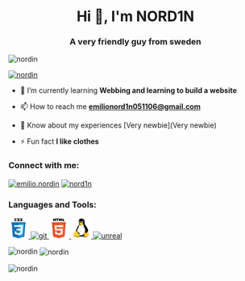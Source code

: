 <h1 align="center">Hi 👋, I'm NORD1N</h1>
<h3 align="center">A very friendly guy from sweden</h3>

<p align="left"> <img src="https://komarev.com/ghpvc/?username=nordin&label=Profile%20views&color=0e75b6&style=flat" alt="nordin" /> </p>

<p align="left"> <a href="https://github.com/ryo-ma/github-profile-trophy"><img src="https://github-profile-trophy.vercel.app/?username=nordin" alt="nordin" /></a> </p>

- 🌱 I’m currently learning **Webbing and learning to build a website**

- 📫 How to reach me **emilionord1n051106@gmail.com**

- 📄 Know about my experiences [Very newbie](Very newbie)

- ⚡ Fun fact **I like clothes**

<h3 align="left">Connect with me:</h3>
<p align="left">
<a href="https://instagram.com/emilio.nordin" target="blank"><img align="center" src="https://raw.githubusercontent.com/rahuldkjain/github-profile-readme-generator/master/src/images/icons/Social/instagram.svg" alt="emilio.nordin" height="30" width="40" /></a>
<a href="https://www.youtube.com/c/nord1n" target="blank"><img align="center" src="https://raw.githubusercontent.com/rahuldkjain/github-profile-readme-generator/master/src/images/icons/Social/youtube.svg" alt="nord1n" height="30" width="40" /></a>
</p>

<h3 align="left">Languages and Tools:</h3>
<p align="left"> <a href="https://www.w3schools.com/css/" target="_blank" rel="noreferrer"> <img src="https://raw.githubusercontent.com/devicons/devicon/master/icons/css3/css3-original-wordmark.svg" alt="css3" width="40" height="40"/> </a> <a href="https://git-scm.com/" target="_blank" rel="noreferrer"> <img src="https://www.vectorlogo.zone/logos/git-scm/git-scm-icon.svg" alt="git" width="40" height="40"/> </a> <a href="https://www.w3.org/html/" target="_blank" rel="noreferrer"> <img src="https://raw.githubusercontent.com/devicons/devicon/master/icons/html5/html5-original-wordmark.svg" alt="html5" width="40" height="40"/> </a> <a href="https://www.linux.org/" target="_blank" rel="noreferrer"> <img src="https://raw.githubusercontent.com/devicons/devicon/master/icons/linux/linux-original.svg" alt="linux" width="40" height="40"/> </a> <a href="https://unrealengine.com/" target="_blank" rel="noreferrer"> <img src="https://raw.githubusercontent.com/kenangundogan/fontisto/036b7eca71aab1bef8e6a0518f7329f13ed62f6b/icons/svg/brand/unreal-engine.svg" alt="unreal" width="40" height="40"/> </a> </p>

<p><img align="left" src="https://github-readme-stats.vercel.app/api/top-langs?username=nordin&show_icons=true&locale=en&layout=compact" alt="nordin" /></p>

<p>&nbsp;<img align="center" src="https://github-readme-stats.vercel.app/api?username=nordin&show_icons=true&locale=en" alt="nordin" /></p>

<p><img align="center" src="https://github-readme-streak-stats.herokuapp.com/?user=nordin&" alt="nordin" /></p>
